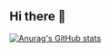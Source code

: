 ## Hi there 👋

[![Anurag's GitHub stats](https://github-readme-stats.vercel.app/api?username=MarlonXDA)](https://github.com/MarlonXDA/github-readme-stats)


<!--
**MarlonXDA/MarlonXDA** is a ✨ _special_ ✨ repository because its `README.md` (this file) appears on your GitHub profile.

Here are some ideas to get you started:

- 🔭 I’m currently working on ...
- 🌱 I’m currently learning ...
- 👯 I’m looking to collaborate on ...
- 🤔 I’m looking for help with ...
- 💬 Ask me about ...
- 📫 How to reach me: ...
- 😄 Pronouns: ...
- ⚡ Fun fact: ...
-->
